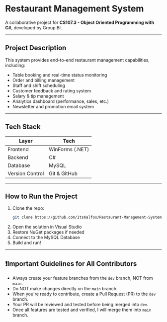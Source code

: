 # Restaurant Management System

A collaborative project for **CS107.3 - Object Oriented Programming with C#**, developed by Group BI.

---

## Project Description

This system provides end-to-end restaurant management capabilities, including:

- Table booking and real-time status monitoring
- Order and billing management
- Staff and shift scheduling
- Customer feedback and rating system
- Salary & tip management
- Analytics dashboard (performance, sales, etc.)
- Newsletter and promotion email system

---

## Tech Stack

| Layer | Tech |
|-------|------|
| Frontend | WinForms (.NET) |
| Backend | C# |
| Database | MySQL |
| Version Control | Git & GitHub |

---

## How to Run the Project

1. Clone the repo:
   ```bash
   git clone https://github.com/ItsKalfox/Restaurant-Management-System.git
   ```
2. Open the solution in Visual Studio
3. Restore NuGet packages if needed
4. Connect to the MySQL Database
5. Build and run!

---

## ❗Important Guidelines for All Contributors  
- Always create your feature branches from the `dev` branch, NOT from `main`.
- Do NOT make changes directly on the `main` branch.
- When you're ready to contribute, create a Pull Request (PR) to the `dev` branch.
- Your PR will be reviewed and tested before being merged into `dev`.
- Once all features are tested and verified, I will merge them into `main` branch.
